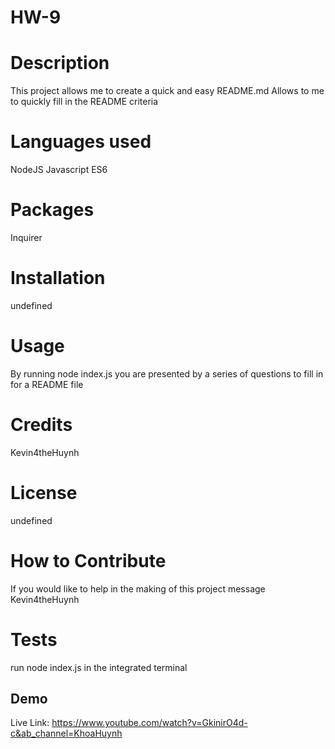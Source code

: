# HW-9

# Description
 This project allows me to create a quick and easy README.md
 Allows to me to quickly fill in the README criteria

 # Languages used
 NodeJS
 Javascript ES6

 # Packages
 Inquirer

 # Installation
 undefined

 # Usage
 By running node index.js you are presented by a series of questions to fill in for a README file

 # Credits 
 Kevin4theHuynh

 # License 
 undefined

 # How to Contribute
 If you would like to help in the making of this project message Kevin4theHuynh

 # Tests
 run node index.js in the integrated terminal

 ## Demo
 Live Link: https://www.youtube.com/watch?v=GkinirO4d-c&ab_channel=KhoaHuynh